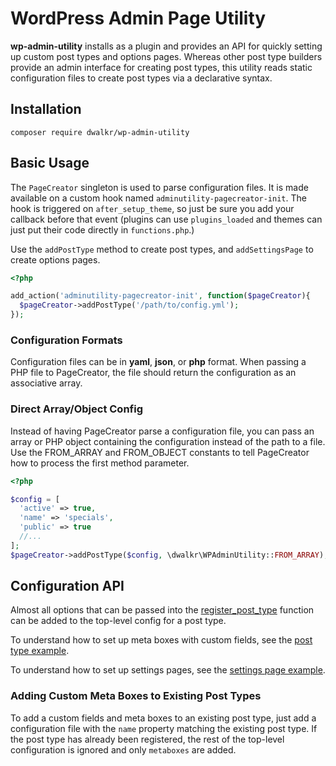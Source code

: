 # WordPress Admin Page Utility

**wp-admin-utility** installs as a plugin and provides an API for quickly setting up custom post types and options pages. Whereas other post type builders provide an admin interface for creating post types, this utility reads static configuration files to create post types via a declarative syntax.

## Installation

```
composer require dwalkr/wp-admin-utility
```

## Basic Usage

The `PageCreator` singleton is used to parse configuration files.  It is made available on a custom hook named `adminutility-pagecreator-init`. The hook is triggered on `after_setup_theme`, so just be sure you add your callback before that event (plugins can use `plugins_loaded` and themes can just put their code directly in `functions.php`.)

Use the `addPostType` method to create post types, and `addSettingsPage` to create options pages.

```php
<?php

add_action('adminutility-pagecreator-init', function($pageCreator){
  $pageCreator->addPostType('/path/to/config.yml');
});

```

### Configuration Formats

Configuration files can be in **yaml**, **json**, or **php** format. When passing a PHP file to PageCreator, the file should return the configuration as an associative array.

### Direct Array/Object Config

Instead of having PageCreator parse a configuration file, you can pass an array or PHP object containing the configuration instead of the path to a file. Use the FROM_ARRAY and FROM_OBJECT constants to tell PageCreator how to process the first method parameter.

```php
<?php

$config = [
  'active' => true,
  'name' => 'specials',
  'public' => true
  //...
];
$pageCreator->addPostType($config, \dwalkr\WPAdminUtility::FROM_ARRAY);

```

## Configuration API

Almost all options that can be passed into the [register_post_type](https://codex.wordpress.org/Function_Reference/register_post_type) function can be added to the top-level config for a post type.

To understand how to set up meta boxes with custom fields, see the [post type example](...).

To understand how to set up settings pages, see the [settings page example](...).

### Adding Custom Meta Boxes to Existing Post Types

To add a custom fields and meta boxes to an existing post type, just add a configuration file with the `name` property matching the existing post type. If the post type has already been registered, the rest of the top-level configuration is ignored and only `metaboxes` are added.
